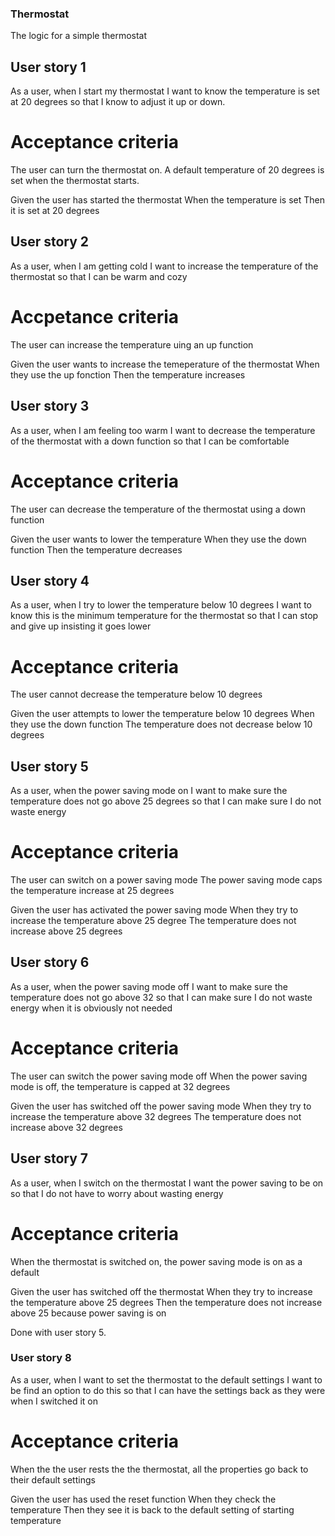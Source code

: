 ### Thermostat

The logic for a simple thermostat

## User story 1

As a user, when I start my thermostat
I want to know the temperature is set at 20 degrees
so that I know to adjust it up or down.

# Acceptance criteria

The user can turn the thermostat on.
A default temperature of 20 degrees is set when the thermostat starts.

Given the user has started the thermostat
When the temperature is set
Then it is set at 20 degrees


## User story 2

As a user, when I am getting cold
I want to increase the temperature of the thermostat
so that I can be warm and cozy

# Accpetance criteria

The user can increase the temperature uing an up function

Given the user wants to increase the temeperature of the thermostat
When they use the up fonction
Then the temperature increases


## User story 3

As a user, when I am feeling too warm
I want to decrease the temperature of the thermostat with a down function
so that I can be comfortable

# Acceptance criteria

The user can decrease the temperature of the thermostat using a down function

Given the user wants to lower the temperature
When they use the down function
Then the temperature decreases


## User story 4

As a user, when I try to lower the temperature below 10 degrees
I want to know this is the minimum temperature for the thermostat
so that I can stop and give up insisting it goes lower

# Acceptance criteria

The user cannot decrease the temperature below 10 degrees

Given the user attempts to lower the temperature below 10 degrees
When they use the down function
The temperature does not decrease below 10 degrees


## User story 5

As a user, when the power saving mode on
I want to make sure the temperature does not go above 25 degrees
so that I can make sure I do not waste energy

# Acceptance criteria

The user can switch on a power saving mode
The  power saving mode caps the temperature increase at 25 degrees

Given the user has activated the power saving mode
When they try to increase the temperature above 25 degree
The temperature does not increase above 25 degrees


## User story 6

As a user, when the power saving mode off
I want to make sure the temperature does not go above 32
so that I can make sure I do not waste energy when it is obviously not needed

# Acceptance criteria

The user can switch the power saving mode off
When the power saving mode is off, the temperature is capped at 32 degrees

Given the user has switched off the power saving mode
When they try to increase the temperature above 32 degrees
The temperature does not increase above 32 degrees


## User story 7

As a user, when I switch on the thermostat
I want the power saving to be on
so that I do not have to worry about wasting energy

# Acceptance criteria

When the thermostat is switched on, the power saving mode is on as a default

Given the user has switched off the thermostat
When they try to increase the temperature above 25 degrees
Then the temperature does not increase above 25 because power saving is on

Done with user story 5.



### User story 8

As a user, when I want to set the thermostat to the default settings
I want to be find an option to do this
so that I can have the settings back as they were when I switched it on

# Acceptance criteria

When the the user rests the the thermostat, all the properties go back to their default settings

Given the user has used the reset function
When they check the temperature
Then they see it is back to the default setting of starting temperature